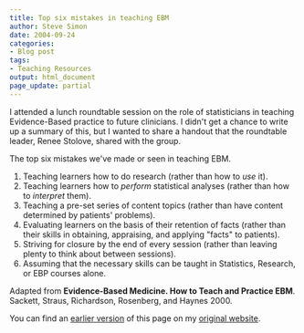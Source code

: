 ```yaml
---
title: Top six mistakes in teaching EBM
author: Steve Simon
date: 2004-09-24
categories:
- Blog post
tags:
- Teaching Resources
output: html_document
page_update: partial
---
```

I attended a lunch roundtable session on the role of statisticians in
teaching Evidence-Based practice to future clinicians. I didn't get a
chance to write up a summary of this, but I wanted to share a handout
that the roundtable leader, Renee Stolove, shared with the group.

The top six mistakes we've made or seen in teaching EBM.

1.  Teaching learners how to do research (rather than how to *use* it).
2.  Teaching learners how to *perform* statistical analyses (rather than
    how to *interpret* them).
3.  Teaching a pre-set series of content topics (rather than have
    content determined by patients' problems).
4.  Evaluating learners on the basis of their retention of facts (rather
    than their skills in obtaining, appraising, and applying "facts"
    to patients).
5.  Striving for closure by the end of every session (rather than
    leaving plenty to think about between sessions).
6.  Assuming that the necessary skills can be taught in Statistics,
    Research, or EBP courses alone.

Adapted from **Evidence-Based Medicine. How to Teach and Practice EBM**.
Sackett, Straus, Richardson, Rosenberg, and Haynes 2000.

You can find an [earlier version](http://www.pmean.com/04/MistakesEBM.html) of this page on my [original website](http://www.pmean.com/original_site.html).
